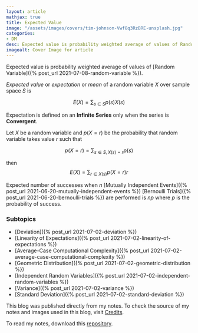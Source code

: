 ```yaml
---
layout: article
mathjax: true
title: Expected Value
image: "/assets/images/covers/tim-johnson-Vwf8q3RzBRE-unsplash.jpg"
categories:
- DM
desc: Expected value is probability weighted average of values of Random Variable. 
imagealt: Cover Image for article
---
```


Expected value is probability weighted average of values of [Random Variable]({% post_url 2021-07-08-random-variable %}).

*Expected value* or *expectation* or *mean* of a random variable $X$ over sample space $S$ is




















































































































































































































































































































































































































$$E(X)= \sum_{s \in S}p(s)X(s)$$





















































































































































































































































































































































































































Expectation is defined on an <b>Infinite Series</b> only when the series is <b>Convergent</b>.

Let $X$ be a random variable and $p(X=r)$ be the probability that random variable takes value $r$ such that




















































































































































































































































































































































































































$$p(X=r) = \sum_{s \in S, X(s)=r} p(s)$$




















































































































































































































































































































































































































then
$$E(X) = \sum_{r \in X(s)} p(X=r)r$$





















































































































































































































































































































































































































Expected number of successes when $n$ [Mutually Independent Events]({% post_url 2021-06-20-mutually-independent-events %}) [Bernoulli Trials]({% post_url 2021-06-20-bernoulli-trials %}) are performed is $np$ where $p$ is the probability of success.





















































































































































































































































































































































































































### Subtopics
- [Deviation]({% post_url 2021-07-02-deviation %})
- [Linearity of Expectations]({% post_url 2021-07-02-linearity-of-expectations %})
- [Average-Case Computational Complexity]({% post_url 2021-07-02-average-case-computational-complexity %})
- [Geometric Distribution]({% post_url 2021-07-02-geometric-distribution %})
- [Independent Random Variables]({% post_url 2021-07-02-independent-random-variables %})
- [Variance]({% post_url 2021-07-02-variance %})
- [Standard Deviation]({% post_url 2021-07-02-standard-deviation %})

This blog was published directly from my notes.
To check the source of my notes and images used in this blog, visit <a href="/credits.html" target="_blank">Credits</a>.

To read my notes, download this <a href="https://github.com/bovem/CS" target="blank">repository</a>.